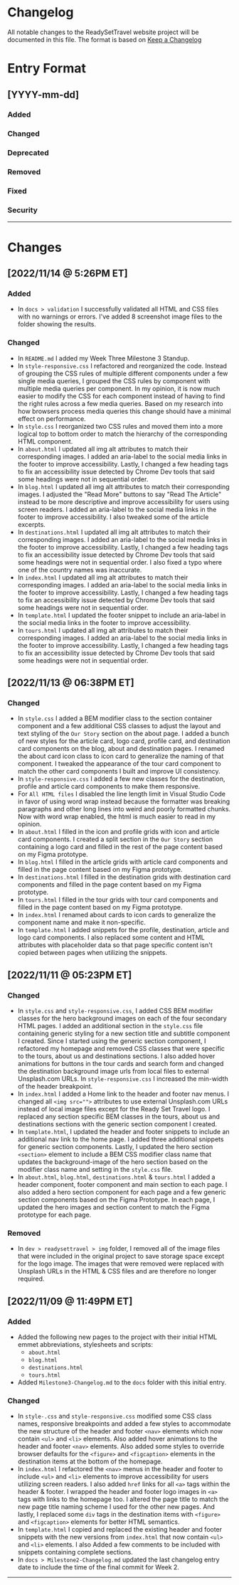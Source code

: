 # Changelog

All notable changes to the ReadySetTravel website project will be documented in this file. The format is based on [Keep a Changelog](https://keepachangelog.com/en/1.0.0/)

# Entry Format

## [YYYY-mm-dd]

### Added

### Changed

### Deprecated

### Removed

### Fixed

### Security

---

# Changes

## [2022/11/14 @ 5:26PM ET]

### Added
- In `docs > validation` I successfully validated all HTML and CSS files with no warnings or errors. I've added 8 screenshot image files to the folder showing the results.

### Changed
- In `README.md` I added my Week Three Milestone 3 Standup.
- In `style-responsive.css` I refactored and reorganized the code. Instead of grouping the CSS rules of multiple different components under a few single media queries, I grouped the CSS rules by component with multiple media queries per component. In my opinion, it is now much easier to modify the CSS for each component instead of having to find the right rules across a few media queries. Based on my research into how browsers process media queries this change should have a minimal effect on performance.
- In `style.css` I reorganized two CSS rules and moved them into a more logical top to bottom order to match the hierarchy of the corresponding HTML component.
- In `about.html` I updated all img alt attributes to match their corresponding images. I added an aria-label to the social media links in the footer to improve accessibility. Lastly, I changed a few heading tags to fix an accessibility issue detected by Chrome Dev tools that said some headings were not in sequential order.
- In `blog.html` I updated all img alt attributes to match their corresponding images. I adjusted the "Read More" buttons to say "Read The Article" instead to be more descriptive and improve accessibility for users using screen readers. I added an aria-label to the social media links in the footer to improve accessibility. I also tweaked some of the article excerpts.
- In `destinations.html` I updated all img alt attributes to match their corresponding images. I added an aria-label to the social media links in the footer to improve accessibility. Lastly, I changed a few heading tags to fix an accessibility issue detected by Chrome Dev tools that said some headings were not in sequential order. I also fixed a typo where one of the country names was inaccurate.
- In `index.html` I updated all img alt attributes to match their corresponding images. I added an aria-label to the social media links in the footer to improve accessibility. Lastly, I changed a few heading tags to fix an accessibility issue detected by Chrome Dev tools that said some headings were not in sequential order.
- In `template.html` I updated the footer snippet to include an aria-label in the social media links in the footer to improve accessibility.
- In `tours.html` I updated all img alt attributes to match their corresponding images. I added an aria-label to the social media links in the footer to improve accessibility. Lastly, I changed a few heading tags to fix an accessibility issue detected by Chrome Dev tools that said some headings were not in sequential order.

## [2022/11/13 @ 06:38PM ET]

### Changed
- In `style.css` I added a BEM modifier class to the section container component and a few additional CSS classes to adjust the layout and text styling of the `Our Story` section on the about page. I added a bunch of new styles for the article card, logo card, profile card, and destination card components on the blog, about and destination pages. I renamed the about card icon class to icon card to generalize the naming of that component. I tweaked the appearance of the tour card component to match the other card components I built and improve UI consistency.
- In `style-responsive.css` I added a few new classes for the destination, profile and article card components to make them responsive.
- For `All HTML files` I disabled the line length limit in Visual Studio Code in favor of using word wrap instead because the formatter was breaking paragraphs and other long lines into weird and poorly formatted chunks. Now with word wrap enabled, the html is much easier to read in my opinion.
- In `about.html` I filled in the icon and profile grids with icon and article card components. I created a split section in the `Our Story` section containing a logo card and filled in the rest of the page content based on my Figma prototype.
- In `blog.html` I filled in the article grids with article card components and filled in the page content based on my Figma prototype.
- In `destinations.html` I filled in the destination grids with destination card components and filled in the page content based on my Figma prototype.
- In `tours.html` I filled in the tour grids with tour card components and filled in the page content based on my Figma prototype.
- In `index.html` I renamed about cards to icon cards to generalize the component name and make it non-specific.
- In `template.html` I added snippets for the profile, destination, article and logo card components. I also replaced some content and HTML attributes with placeholder data so that page specific content isn't copied between pages when utilizing the snippets.

## [2022/11/11 @ 05:23PM ET]

### Changed
- In `style.css` and `style-responsive.css`, I added CSS BEM modifier classes for the hero background images on each of the four secondary HTML pages. I added an additional section in the `style.css` file containing generic styling for a new section title and subtitle component I created. Since I started using the generic section component, I refactored my homepage and removed CSS classes that were specific to the tours, about us and destinations sections. I also added hover animations for buttons in the tour cards and search form and changed the destination background image urls from local files to external Unsplash.com URLs. In `style-responsive.css` I increased the min-width of the header breakpoint.
- In `index.html` I added a Home link to the header and footer nav menus. I changed all `<img src="">` attributes to use external Unsplash.com URLs instead of local image files except for the Ready Set Travel logo. I replaced any section specific BEM classes in the tours, about us and destinations sections with the generic section component I created.
- In `template.html`, I updated the header and footer snippets to include an additional nav link to the home page. I added three additional snippets for generic section components. Lastly, I updated the hero section `<section>` element to include a BEM CSS modifier class name that updates the background-image of the hero section based on the modifier class name and setting in the `style.css` file.
- In `about.html`, `blog.html`, `destinations.html` & `tours.html` I added a header component, footer component and main section to each page. I also added a hero section component for each page and a few generic section components based on the Figma Prototype. In each page, I updated the hero images and section content to match the Figma prototype for each page.

### Removed
- In `dev > readysettravel > img` folder, I removed all of the image files that were included in the original project to save storage space except for the logo image. The images that were removed were replaced with Unsplash URLs in the HTML & CSS files and are therefore no longer required.

## [2022/11/09 @ 11:49PM ET]

### Added
- Added the following new pages to the project with their initial HTML emmet abbreviations, stylesheets and scripts:
  - `about.html`
  - `blog.html`
  - `destinations.html`
  - `tours.html`
- Added `Milestone3-Changelog.md` to the `docs` folder with this initial entry.

### Changed
- In `style-.css` and `style-responsive.css` modified some CSS class names, responsive breakpoints and added a few styles to accommodate the new structure of the header and footer `<nav>` elements which now contain `<ul>` and `<li>` elements. Also added hover animations to the header and footer `<nav>` elements. Also added some styles to override browser defaults for the `<figure>` and `<figcaption>` elements in the destination items at the bottom of the homepage.
- In `index.html` I refactored the `<nav>` menus in the header and footer to include `<ul>` and `<li>` elements to improve accessibility for users utilizing screen readers. I also added `href` links for all `<a>` tags within the header & footer. I wrapped the header and footer logo images in `<a>` tags with links to the homepage too. I altered the page title to match the new page title naming scheme I used for the other new pages. And lastly, I replaced some `div` tags in the destination items with `<figure>` and `<figcaption>` elements for better HTML semantics.
- In `template.html` I copied and replaced the existing header and footer snippets with the new versions from `index.html` that now contain `<ul>` and `<li>` elements. I also Added a few comments to be included with snippets containing complete sections.
- In `docs > Milestone2-Changelog.md` updated the last changelog entry date to include the time of the final commit for Week 2.

---